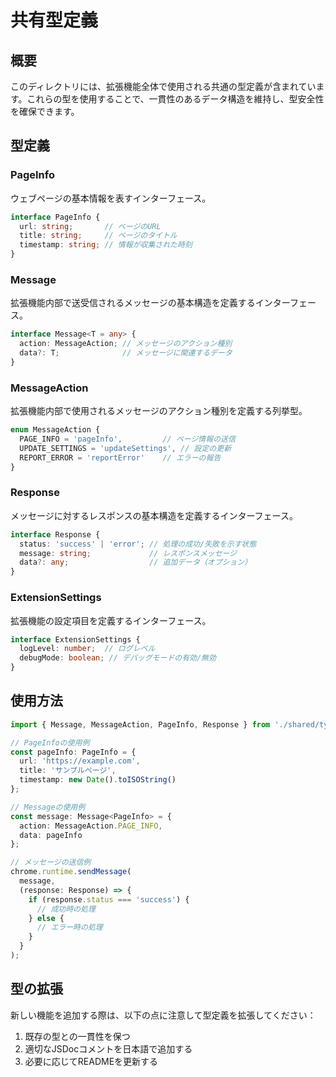 # 共有型定義

## 概要

このディレクトリには、拡張機能全体で使用される共通の型定義が含まれています。これらの型を使用することで、一貫性のあるデータ構造を維持し、型安全性を確保できます。

## 型定義

### PageInfo

ウェブページの基本情報を表すインターフェース。

```typescript
interface PageInfo {
  url: string;       // ページのURL
  title: string;     // ページのタイトル
  timestamp: string; // 情報が収集された時刻
}
```

### Message

拡張機能内部で送受信されるメッセージの基本構造を定義するインターフェース。

```typescript
interface Message<T = any> {
  action: MessageAction; // メッセージのアクション種別
  data?: T;              // メッセージに関連するデータ
}
```

### MessageAction

拡張機能内部で使用されるメッセージのアクション種別を定義する列挙型。

```typescript
enum MessageAction {
  PAGE_INFO = 'pageInfo',         // ページ情報の送信
  UPDATE_SETTINGS = 'updateSettings', // 設定の更新
  REPORT_ERROR = 'reportError'    // エラーの報告
}
```

### Response

メッセージに対するレスポンスの基本構造を定義するインターフェース。

```typescript
interface Response {
  status: 'success' | 'error'; // 処理の成功/失敗を示す状態
  message: string;             // レスポンスメッセージ
  data?: any;                  // 追加データ（オプション）
}
```

### ExtensionSettings

拡張機能の設定項目を定義するインターフェース。

```typescript
interface ExtensionSettings {
  logLevel: number;  // ログレベル
  debugMode: boolean; // デバッグモードの有効/無効
}
```

## 使用方法

```typescript
import { Message, MessageAction, PageInfo, Response } from './shared/types';

// PageInfoの使用例
const pageInfo: PageInfo = {
  url: 'https://example.com',
  title: 'サンプルページ',
  timestamp: new Date().toISOString()
};

// Messageの使用例
const message: Message<PageInfo> = {
  action: MessageAction.PAGE_INFO,
  data: pageInfo
};

// メッセージの送信例
chrome.runtime.sendMessage(
  message,
  (response: Response) => {
    if (response.status === 'success') {
      // 成功時の処理
    } else {
      // エラー時の処理
    }
  }
);
```

## 型の拡張

新しい機能を追加する際は、以下の点に注意して型定義を拡張してください：

1. 既存の型との一貫性を保つ
2. 適切なJSDocコメントを日本語で追加する
3. 必要に応じてREADMEを更新する